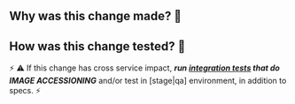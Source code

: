 ## Why was this change made? 🤔



## How was this change tested? 🤨

⚡ ⚠ If this change has cross service impact, ***run [integration tests](https://github.com/sul-dlss/infrastructure-integration-test) that do IMAGE ACCESSIONING*** and/or test in [stage|qa] environment, in addition to specs. ⚡



